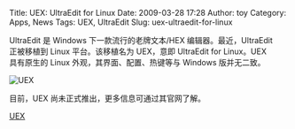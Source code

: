 Title: UEX: UltraEdit for Linux
Date: 2009-03-28 17:28
Author: toy
Category: Apps, News
Tags: UEX, UltraEdit
Slug: uex-ultraedit-for-linux

UltraEdit 是 Windows 下一款流行的老牌文本/HEX 编辑器。最近，UltraEdit  
正被移植到 Linux 平台。该移植名为 UEX，意即 UltraEdit for Linux。UEX  
具有原生的 Linux 外观，其界面、配置、热键等与 Windows 版并无二致。

![UEX](http://i.linuxtoy.org/images/2009/03/uex.jpg)

目前，UEX 尚未正式推出，更多信息可通过其官网了解。

[UEX](http://www.ultraedit.com/products/uex.html)
